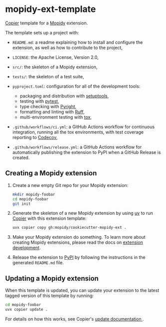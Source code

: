 # mopidy-ext-template

[Copier](https://copier.readthedocs.io/) template for a
[Mopidy](https://mopidy.com/) extension.

The template sets up a project with:

- `README.md`: a readme explaining how to install and configure the extension,
  as well as how to contribute to the project,
- `LICENSE`: the Apache License, Version 2.0,
- `src/`: the skeleton of a Mopidy extension,
- `tests/`: the skeleton of a test suite,
- `pyproject.toml`: configuration for all of the development tools:

  - packaging and distribution with [setuptools](https://setuptools.pypa.io/),
  - testing with [pytest](https://pytest.org/),
  - type checking with [Pyright](https://microsoft.github.io/pyright/),
  - formatting and linting with [Ruff](https://docs.astral.sh/ruff/),
  - multi-environment testing with [tox](https://tox.wiki/),

- `.github/workflows/ci.yml`: a GitHub Actions workflow for continuous
  integration, running all the tox environments, with test coverage reporting to
  [Codecov](https://codecov.io/),
- `.github/workflows/release.yml`: a GitHub Actions workflow for automatically
  publishing the extension to PyPI when a GitHub Release is created.

## Creating a Mopidy extension

1. Create a new empty Git repo for your Mopidy extension:

   ```sh
   mkdir mopidy-foobar
   cd mopidy-foobar
   git init
   ```

2. Generate the skeleton of a new Mopidy extension by using
   [uv](https://docs.astral.sh/uv/) to run
   [Copier](https://copier.readthedocs.io/) with this extension template:

   ```sh
   uvx copier copy gh:mopidy/cookiecutter-mopidy-ext .
   ```

3. Make your Mopidy extension do something. To learn more about creating Mopidy
   extensions, please read the docs on [extension
   development](https://docs.mopidy.com/latest/extensiondev).

4. Release the extension to [PyPI](https://pypi.org/) by following the
   instructions in the generated `README.md` file.

## Updating a Mopidy extension

When this template is updated, you can update your extension to the latest
tagged version of this template by running:

```sh
cd mopidy-foobar
uvx copier update .
```

For details on how this works, see Copier's [update documentation
](https://copier.readthedocs.io/en/stable/updating/).
